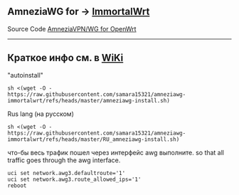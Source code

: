 AmneziaWG for → [ImmortalWrt](https://github.com/samara15321/amneziawg-immortalwrt/releases)
--------------------------
Source Code [AmneziaVPN/WG for OpenWrt](https://github.com/amnezia-vpn/amneziawg-openwrt)

------------------------------
Краткое инфо см. в [WiKi](https://github.com/samara1531/amneziawg-openwrt/wiki)
------------------

"autoinstall"
```
sh <(wget -O - https://raw.githubusercontent.com/samara15321/amneziawg-immortalwrt/refs/heads/master/amneziawg-install.sh)
```
Rus lang (на русском)
```
sh <(wget -O - https://raw.githubusercontent.com/samara15321/amneziawg-immortalwrt/refs/heads/master/RU_amneziawg-install.sh)
```

что-бы весь трафик пошел через интерфейс awg выполните.
so that all traffic goes through the awg interface.
```
uci set network.awg3.defaultroute='1'
uci set network.awg3.route_allowed_ips='1'
reboot
```
